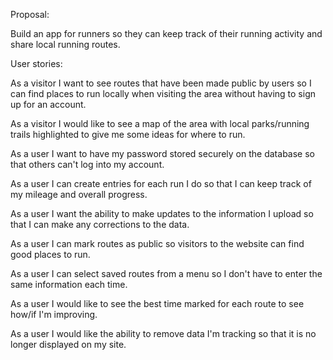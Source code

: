 Proposal:

Build an app for runners so they can keep track of their running activity and share local running routes.
 
 User stories:
  
 
 As a visitor I want to see routes that have been made public by users so I can find places to run locally when visiting the area without having to sign up for an account.
 
 As a visitor I would like to see a map of the area with local parks/running trails highlighted to give me some ideas for where to run.
 
 As a user I want to have my password stored securely on the database so that others can't log into my account.
 
 As a user I can create entries for each run I do so that I can keep track of my mileage and overall progress.
 
 As a user I want the ability to make updates to the information I upload so that I can make any corrections to the data.
 
 As a user I can mark routes as public so visitors to the website can find good places to run.
 
 As a user I can select saved routes from a menu so I don't have to enter the same information each time.
 
 As a user I would like to see the best time marked for each route to see how/if I'm improving.
 
 As a user I would like the ability to remove data I'm tracking so that it is no longer displayed on my site.
 
 
 
 